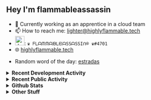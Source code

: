 ## Hey I'm flammableassassin

- 🔭 Currently working as an apprentice in a cloud team  
- 📫 How to reach me: [lighter@highlyflammable.tech](mailto:lighter@highlyflammable.tech?subject=Hello)
- <img src="https://discord.com/assets/2c21aeda16de354ba5334551a883b481.png" alt="drawing" width="25"/>: `♛ ᖴᒪᗩᙏᙏᗩᙖᒪᙓᗩSSᗩSSIᑎ® ♛#4701`
- 🌐 [highlyflammable.tech](https://highlyflammable.tech)

<!--START_SECTION:randomWord-->
- Random word of the day: [estradas](https://www.wordnik.com/words/estradas)
<!--END_SECTION:randomWord-->

<details>
  <summary><b>Recent Development Activity</b></summary>
  
  <!--START_SECTION:waka-->

```txt
PowerShell   20 hrs 11 mins  █████████████████░░░░░░░░   68.45 %
Other        5 hrs 7 mins    ████▒░░░░░░░░░░░░░░░░░░░░   17.39 %
SQL          3 hrs 27 mins   ███░░░░░░░░░░░░░░░░░░░░░░   11.74 %
Markdown     31 mins         ▒░░░░░░░░░░░░░░░░░░░░░░░░   01.79 %
JSON         11 mins         ░░░░░░░░░░░░░░░░░░░░░░░░░   00.62 %
```

<!--END_SECTION:waka-->

</details>

<details>
  <summary><b>Recent Public Activity</b></summary>
    <br>

  <!--START_SECTION:activity-->
1. ❗ Opened issue [#2957](https://github.com/Azure/PSRule.Rules.Azure/issues/2957) in [Azure/PSRule.Rules.Azure](https://github.com/Azure/PSRule.Rules.Azure)
2. 🗣 Commented on [#81](https://github.com/flamableassassin/status/issues/81#issuecomment-2149116829) in [flamableassassin/status](https://github.com/flamableassassin/status)
3. 🔒 Closed issue [#81](https://github.com/flamableassassin/status/issues/81) in [flamableassassin/status](https://github.com/flamableassassin/status)
4. ❗ Opened issue [#81](https://github.com/flamableassassin/status/issues/81) in [flamableassassin/status](https://github.com/flamableassassin/status)
5. 🎉 Merged PR [#17](https://github.com/flamableassassin/drawshield-api/pull/17) in [flamableassassin/drawshield-api](https://github.com/flamableassassin/drawshield-api)
  <!--END_SECTION:activity-->

</details>

<details>
  <summary><b>Github Stats</b></summary>
    <br>
    <p align="center">
      <img width="48%" src="https://github-readme-stats.vercel.app/api?username=flamableassassin&count_private=true&show_icons=true&theme=radical"/>
      <img width="48%" src="https://github-readme-streak-stats.herokuapp.com?user=flamableassassin&theme=neon-dark"/>
    </p>
  
</details>

<details>
  <summary><b>Other Stuff</b></summary>
  <br>
<a href="https://www.abuseipdb.com/user/67633" title="AbuseIPDB is an IP address blacklist for webmasters and sysadmins to report IP addresses engaging in abusive behavior on their networks">
	<img src="https://www.abuseipdb.com/contributor/67633.svg" alt="AbuseIPDB Contributor Badge" style="width: 264px;background: #fff linear-gradient(rgba(255,255,255,0), rgba(255,255,255,.3) 50%, rgba(0,0,0,.2) 51%, rgba(0,0,0,0));padding: 5px;">
</a>
  
</details>
